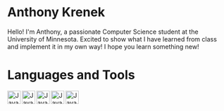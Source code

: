 # Anthony Krenek 


Hello! I'm Anthony, a passionate Computer Science student at the University of Minnesota. Excited to show what I have learned from class and implement it in my own way! I hope you learn something new! 


# Languages and Tools 
<img align="left" alt="Java" width="30px" style = "padding-righht:10px;" 
src="https://cdn.jsdelivr.net/gh/devicons/devicon/icons/python/python-original-wordmark.svg" />
<img align="left" alt="Java" width="30px" style = "padding-righht:10px;" src="https://cdn.jsdelivr.net/gh/devicons/devicon/icons/java/java-original-wordmark.svg" />
<img align="left" alt="Java" width="30px" style = "padding-righht:10px;" src="https://cdn.jsdelivr.net/gh/devicons/devicon/icons/pandas/pandas-original.svg" />
<img align="left" alt="Java" width="30px" style = "padding-righht:10px;" src="https://cdn.jsdelivr.net/gh/devicons/devicon/icons/c/c-original.svg" />
<img align="left" alt="Java" width="30px" style = "padding-righht:10px;" src="https://cdn.jsdelivr.net/gh/devicons/devicon/icons/jupyter/jupyter-original-wordmark.svg" />
